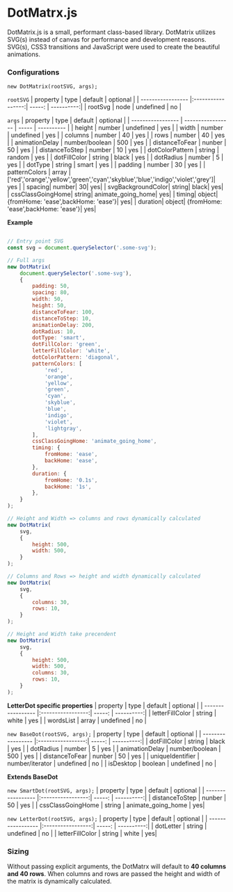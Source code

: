 # DotMatrx.js
DotMatrix.js is a small, performant class-based library. DotMatrix utilizes SVG(s) instead of canvas for performance and development reasons. SVG(s), CSS3 transitions and JavaScript were used to create the beautiful animations.

### Configurations

`new DotMatrix(rootSVG, args);`

`rootSVG`
| property          | type              | default   | optional   |
| ----------------- |:-----------------:| -----:    | ----------:|
| rootSvg           | node              | undefined | no         |

`args`
| property          | type              | default   | optional   |
| ----------------- | ----------------- | -----     | ---------- |
| height            | number            | undefined | yes        |
| width             | number            | undefined | yes        |
| columns           | number            | 40        | yes        |
| rows              | number            | 40        | yes        |
| animationDelay    | number/boolean    | 500       | yes        |
| distanceToFear    | nunber            | 50        | yes        |
| distanceToStep    | number            | 10        | yes        |
| dotColorPattern   | string            | random    | yes        |
| dotFillColor      | string            | black     | yes        |
| dotRadius         | number            | 5         | yes        |
| dotType           | string            | smart     | yes        |
| padding           | number            | 30        | yes        |
| patternColors | array | ['red','orange','yellow','green','cyan','skyblue','blue','indigo','violet','grey']| yes |
| spacing| number| 30| yes|
| svgBackgroundColor| string| black| yes|
| cssClassGoingHome| string| animate_going_home| yes|
| timing| object| {fromHome: 'ease',backHome: 'ease'}| yes|
| duration| object| {fromHome: 'ease',backHome: 'ease'}| yes|

**Example**
```javascript

// Entry point SVG
const svg = document.querySelector('.some-svg');

// Full args
new DotMatrix(
    document.querySelector('.some-svg'),
    {
        padding: 50,
        spacing: 80,
        width: 50,
        height: 50,
        distanceToFear: 100,
        distanceToStep: 10,
        animationDelay: 200,
        dotRadius: 10,
        dotType: 'smart',
        dotFillColor: 'green',
        letterFillColor: 'white',
        dotColorPattern: 'diagonal',
        patternColors: [
            'red',
            'orange',
            'yellow',
            'green',
            'cyan',
            'skyblue',
            'blue',
            'indigo',
            'violet',
            'lightgray',
        ],
        cssClassGoingHome: 'animate_going_home',
        timing: {
            fromHome: 'ease',
            backHome: 'ease',
        },
        duration: {
            fromHome: '0.1s',
            backHome: '1s',
        },
    }
);

// Height and Width => columns and rows dynamically calculated
new DotMatrix(
    svg,
    {
        height: 500,
        width: 500,
    }
);

// Columns and Rows => height and width dynamically calculated
new DotMatrix(
    svg,
    {
        columns: 30,
        rows: 10,
    }
);

// Height and Width take precendent
new DotMatrix(
    svg,
    {
        height: 500,
        width: 500,
        columns: 30,
        rows: 10,
    }
);

```

**LetterDot specific properties**
| property          | type              | default   | optional   |
| ----------------- |:-----------------:| -----:    | ----------:|
| letterFillColor   | string            | white     | yes        |
| wordsList         | array             | undefined | no         |


`new BaseDot(rootSVG, args);`
| property          | type              | default   | optional   |
| ----------------- |:-----------------:| -----:    | ----------:|
| dotFillColor      | string            | black     | yes        |
| dotRadius         | number            | 5         | yes        |
| animationDelay    | number/boolean    | 500       | yes        |
| distanceToFear    | nunber            | 50        | yes        |
| uniqueIdentifier  | number/iterator   | undefined | no         |
| isDesktop         | boolean           | undefined | no         |


**Extends BaseDot**

`new SmartDot(rootSVG, args);`
| property          | type              | default   | optional   |
| ----------------- |:-----------------:| -----:    | ----------:|
| distanceToStep    | nunber            | 50        | yes        |
| cssClassGoingHome  | string           | animate_going_home | yes|

`new LetterDot(rootSVG, args);`
| property          | type              | default   | optional   |
| ----------------- |:-----------------:| -----:    | ----------:|
| dotLetter    | string            | undefined        | no        |
| letterFillColor  | string           | white | yes|

### Sizing
Without passing explicit arguments, the DotMatrx will default to **40 columns and 40 rows**. When columns and rows are passed the height and width of the matrix is dynamically calculated.